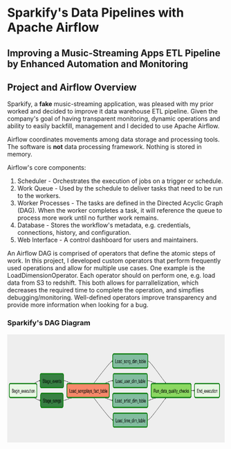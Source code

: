 # Sparkify's Data Pipelines with Apache Airflow
## Improving a Music-Streaming Apps ETL Pipeline by Enhanced Automation and Monitoring




## Project and Airflow Overview
Sparkify, a **fake** music-streaming application, was pleased with my prior worked and decided to improve it data warehouse ETL pipeline. Given the company's goal of having transparent monitoring, dynamic operations and ability to easily backfill, management and I decided to use Apache Airflow.

Airflow coordinates movements among data storage and processing tools. The software is **not** data processing framework. Nothing is stored in memory.

Airflow's core components:
1) Scheduler - Orchestrates the execution of jobs on a trigger or schedule.
2) Work Queue - Used by the schedule to deliver tasks that need to be run to the workers.
3) Worker Processes - The tasks are defined in the Directed Acyclic Graph (DAG). When the worker completes a task, it will reference the queue to process more work until no further work remains.
4) Database - Stores the workflow's metadata, e.g. credentials, connections, history, and configuration.
5) Web Interface - A control dashboard for users and maintainers.

An Airflow DAG is comprised of operators that define the atomic steps of work. In this project, I developed custom operators that perform frequently used operations and allow for multiple use cases. One example is the LoadDimensionOperator. Each operator should on perform one, e.g. load data from S3 to redshift. This both allows for parrallelization, which decreases the required time to complete the operation, and simpflies debugging/monitoring. Well-defined operators improve transparency and provide more information when looking for a bug.

### Sparkify's DAG Diagram
<img src="https://github.com/Morgan-Sell/airflow-pipeline-music-app/blob/main/img/airflow_operators_diagram.png" width="800" height="250">
